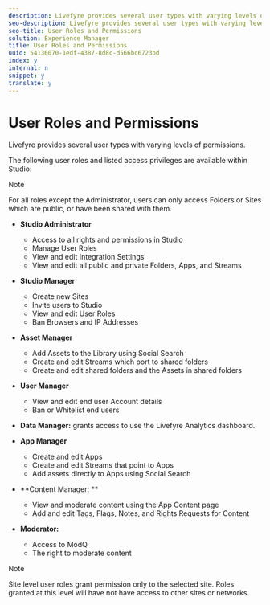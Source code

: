 ```yaml
---
description: Livefyre provides several user types with varying levels of permissions.
seo-description: Livefyre provides several user types with varying levels of permissions.
seo-title: User Roles and Permissions
solution: Experience Manager
title: User Roles and Permissions
uuid: 54136070-1edf-4387-8d8c-d566bc6723bd
index: y
internal: n
snippet: y
translate: y
---
```


# User Roles and Permissions

Livefyre provides several user types with varying levels of permissions.

The following user roles and listed access privileges are available within Studio:

>[!NOTE]
>
>For all roles except the Administrator, users can only access Folders or Sites which are public, or have been shared with them.

* **Studio Administrator**

    * Access to all rights and permissions in Studio
    * Manage User Roles
    * View and edit Integration Settings
    * View and edit all public and private Folders, Apps, and Streams

* **Studio Manager**

    * Create new Sites
    * Invite users to Studio
    * View and edit User Roles
    * Ban Browsers and IP Addresses

* **Asset Manager**

    * Add Assets to the Library using Social Search
    * Create and edit Streams which port to shared folders
    * Create and edit shared folders and the Assets in shared folders

* **User Manager**

    * View and edit end user Account details
    * Ban or Whitelist end users

* **Data Manager:** grants access to use the Livefyre Analytics dashboard.
* **App Manager**

    * Create and edit Apps
    * Create and edit Streams that point to Apps
    * Add assets directly to Apps using Social Search

* **Content Manager: **

    * View and moderate content using the App Content page
    * Add and edit Tags, Flags, Notes, and Rights Requests for Content

* **Moderator:**

    * Access to ModQ 
    * The right to moderate content

>[!NOTE]
>
>Site level user roles grant permission only to the selected site. Roles granted at this level will have not have access to other sites or networks.

